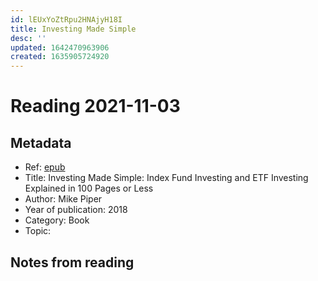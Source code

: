 ```yaml
---
id: lEUxYoZtRpu2HNAjyH18I
title: Investing Made Simple
desc: ''
updated: 1642470963906
created: 1635905724920
---
```

# Reading 2021-11-03

## Metadata

- Ref: [epub](https://docdrop.org/epub/Investing-Made-Simple_-Index-Fu---Mike-Piper-l6y6s.epub/?loc=titlepage.xhtml)
- Title: Investing Made Simple: Index Fund Investing and ETF Investing Explained in 100 Pages or Less
- Author: Mike Piper
- Year of publication: 2018
- Category: Book
- Topic: 

## Notes from reading
